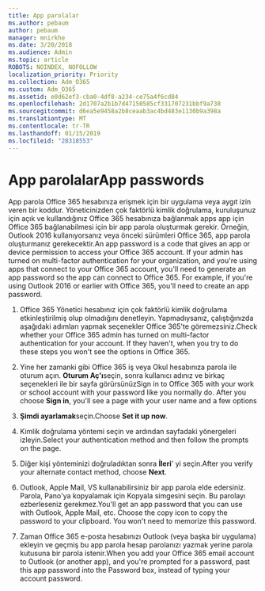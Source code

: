 ```yaml
---
title: App parolalar
ms.author: pebaum
author: pebaum
manager: mnirkhe
ms.date: 3/20/2018
ms.audience: Admin
ms.topic: article
ROBOTS: NOINDEX, NOFOLLOW
localization_priority: Priority
ms.collection: Adm_O365
ms.custom: Adm_O365
ms.assetid: e0d62ef3-cba0-4df8-a234-ce75a4f6cd84
ms.openlocfilehash: 2d1707a2b1b7d47150585cf331707231bbf9a738
ms.sourcegitcommit: d6ea5e9458a2b8ceaab3ac4bd483e1130b9a398a
ms.translationtype: MT
ms.contentlocale: tr-TR
ms.lasthandoff: 01/15/2019
ms.locfileid: "28318553"
---
```

# <a name="app-passwords"></a><span data-ttu-id="0f7dd-102">App parolalar</span><span class="sxs-lookup"><span data-stu-id="0f7dd-102">App passwords</span></span>

<span data-ttu-id="0f7dd-p101">App parola Office 365 hesabınıza erişmek için bir uygulama veya aygıt izin veren bir koddur. Yöneticinizden çok faktörlü kimlik doğrulama, kuruluşunuz için açık ve kullandığınız Office 365 hesabınıza bağlanmak apps app için Office 365 bağlanabilmesi için bir app parola oluşturmak gerekir. Örneğin, Outlook 2016 kullanıyorsanız veya önceki sürümleri Office 365, app parola oluşturmanız gerekecektir.</span><span class="sxs-lookup"><span data-stu-id="0f7dd-p101">An app password is a code that gives an app or device permission to access your Office 365 account. If your admin has turned on multi-factor authentication for your organization, and you're using apps that connect to your Office 365 account, you'll need to generate an app password so the app can connect to Office 365. For example, if you're using Outlook 2016 or earlier with Office 365, you'll need to create an app password.</span></span>
  
1. <span data-ttu-id="0f7dd-p102">Office 365 Yönetici hesabınız için çok faktörlü kimlik doğrulama etkinleştirilmiş olup olmadığını denetleyin. Yapmadıysanız, çalıştığınızda aşağıdaki adımları yapmak seçenekler Office 365'te göremezsiniz.</span><span class="sxs-lookup"><span data-stu-id="0f7dd-p102">Check whether your Office 365 admin has turned on multi-factor authentication for your account. If they haven't, when you try to do these steps you won't see the options in Office 365.</span></span>
    
2. <span data-ttu-id="0f7dd-p103">Yine her zamanki gibi Office 365 iş veya Okul hesabınıza parola ile oturum açın. **Oturum Aç'ı**seçin, sonra kullanıcı adınız ve birkaç seçenekleri ile bir sayfa görürsünüz</span><span class="sxs-lookup"><span data-stu-id="0f7dd-p103">Sign in to Office 365 with your work or school account with your password like you normally do. After you choose **Sign in**, you'll see a page with your user name and a few options</span></span> 
    
3. <span data-ttu-id="0f7dd-110">**Şimdi ayarlamak**seçin.</span><span class="sxs-lookup"><span data-stu-id="0f7dd-110">Choose **Set it up now**.</span></span> 
    
4. <span data-ttu-id="0f7dd-111">Kimlik doğrulama yöntemi seçin ve ardından sayfadaki yönergeleri izleyin.</span><span class="sxs-lookup"><span data-stu-id="0f7dd-111">Select your authentication method and then follow the prompts on the page.</span></span>
    
5. <span data-ttu-id="0f7dd-112">Diğer kişi yönteminizi doğruladıktan sonra **İleri**' yi seçin.</span><span class="sxs-lookup"><span data-stu-id="0f7dd-112">After you verify your alternate contact method, choose **Next**.</span></span> 
    
6. <span data-ttu-id="0f7dd-p104">Outlook, Apple Mail, VS kullanabilirsiniz bir app parola elde edersiniz. Parola, Pano'ya kopyalamak için Kopyala simgesini seçin. Bu parolayı ezberleseniz gerekmez.</span><span class="sxs-lookup"><span data-stu-id="0f7dd-p104">You'll get an app password that you can use with Outlook, Apple Mail, etc. Choose the copy icon to copy the password to your clipboard. You won't need to memorize this password.</span></span> 
    
7. <span data-ttu-id="0f7dd-115">Zaman Office 365 e-posta hesabınızı Outlook (veya başka bir uygulama) ekleyin ve geçmiş bu app parola hesap parolanızı yazmak yerine parola kutusuna bir parola istenir.</span><span class="sxs-lookup"><span data-stu-id="0f7dd-115">When you add your Office 365 email account to Outlook (or another app), and you're prompted for a password, past this app password into the Password box, instead of typing your account password.</span></span> 
    

